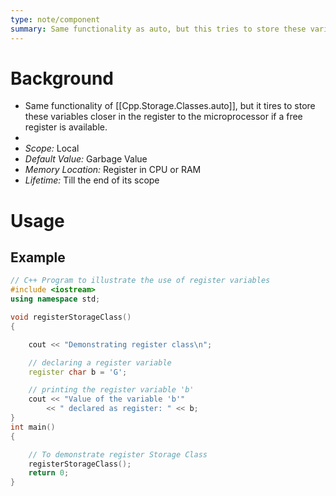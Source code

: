 ```yaml
---
type: note/component
summary: Same functionality as auto, but this tries to store these variables closer in the register to the microprocessor if a free register is available.
---
```

# Background
- Same functionality of [[Cpp.Storage.Classes.auto]], but it tires to store these variables closer in the register to the microprocessor if a free register is available. 
- 
- *Scope:* Local
- *Default Value:* Garbage Value
- *Memory Location:* Register in CPU or RAM
- *Lifetime:* Till the end of its scope

# Usage
## Example
```cpp
// C++ Program to illustrate the use of register variables
#include <iostream>
using namespace std;

void registerStorageClass()
{

	cout << "Demonstrating register class\n";

	// declaring a register variable
	register char b = 'G';

	// printing the register variable 'b'
	cout << "Value of the variable 'b'"
		<< " declared as register: " << b;
}
int main()
{

	// To demonstrate register Storage Class
	registerStorageClass();
	return 0;
}

```